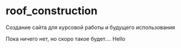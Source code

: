 # roof_construction
Создание сайта для курсовой работы и будущего использования

Пока ничего нет, но скоро такое будет....
Hello

